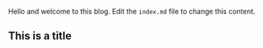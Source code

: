 Hello and welcome to this blog. Edit the `index.md` file to change this content. 

## This is a title
